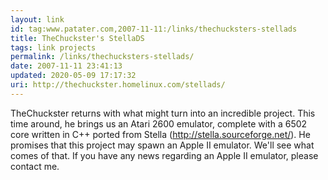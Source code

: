```yaml
---
layout: link
id: tag:www.patater.com,2007-11-11:/links/thechucksters-stellads
title: TheChuckster's StellaDS
tags: link projects
permalink: /links/thechucksters-stellads/
date: 2007-11-11 23:41:13
updated: 2020-05-09 17:17:32
uri: http://thechuckster.homelinux.com/stellads/
---
```

TheChuckster returns with what might turn into an incredible project. This time
around, he brings us an Atari 2600 emulator, complete with a 6502 core written
in C++ ported from Stella (http://stella.sourceforge.net/). He promises that
this project may spawn an Apple II emulator. We'll see what comes of that. If
you have any news regarding an Apple II emulator, please contact me.
